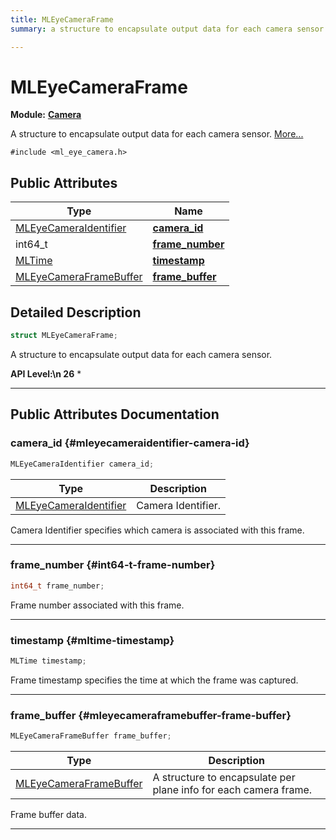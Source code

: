 ```yaml
---
title: MLEyeCameraFrame
summary: a structure to encapsulate output data for each camera sensor. 

---
```


# MLEyeCameraFrame

**Module:** **[Camera](/api-ref/api/Modules/group___camera/group___camera.md)**



A structure to encapsulate output data for each camera sensor.  [More...](#detailed-description)


`#include <ml_eye_camera.h>`

## Public Attributes

| Type           | Name           |
| -------------- | -------------- |
| [MLEyeCameraIdentifier](/api-ref/api/Modules/group___camera/group___camera.md#enums-mleyecameraidentifier) | **[camera_id](/api-ref/api/Modules/group___camera/struct_m_l_eye_camera_frame.md#mleyecameraidentifier-camera-id)**  |
| int64_t | **[frame_number](/api-ref/api/Modules/group___camera/struct_m_l_eye_camera_frame.md#int64-t-frame-number)**  |
| [MLTime](/api-ref/api/Modules/group___common/group___common.md#int64-t-mltime) | **[timestamp](/api-ref/api/Modules/group___camera/struct_m_l_eye_camera_frame.md#mltime-timestamp)**  |
| [MLEyeCameraFrameBuffer](/api-ref/api/Modules/group___camera/struct_m_l_eye_camera_frame_buffer.md) | **[frame_buffer](/api-ref/api/Modules/group___camera/struct_m_l_eye_camera_frame.md#mleyecameraframebuffer-frame-buffer)**  |

## Detailed Description

```cpp
struct MLEyeCameraFrame;
```

A structure to encapsulate output data for each camera sensor. 




**API Level:\n 26**
  * 




-----------
## Public Attributes Documentation

### camera_id {#mleyecameraidentifier-camera-id}

```cpp
MLEyeCameraIdentifier camera_id;
```



| Type | Description |
|--|--|
| [MLEyeCameraIdentifier](/api-ref/api/Modules/group___camera/group___camera.md#enums-mleyecameraidentifier) | Camera Identifier.  |


Camera Identifier specifies which camera is associated with this frame. 





-----------

### frame_number {#int64-t-frame-number}

```cpp
int64_t frame_number;
```


Frame number associated with this frame. 





-----------

### timestamp {#mltime-timestamp}

```cpp
MLTime timestamp;
```


Frame timestamp specifies the time at which the frame was captured. 





-----------

### frame_buffer {#mleyecameraframebuffer-frame-buffer}

```cpp
MLEyeCameraFrameBuffer frame_buffer;
```



| Type | Description |
|--|--|
| [MLEyeCameraFrameBuffer](/api-ref/api/Modules/group___camera/struct_m_l_eye_camera_frame_buffer.md) | A structure to encapsulate per plane info for each camera frame.  |


Frame buffer data. 





-----------


